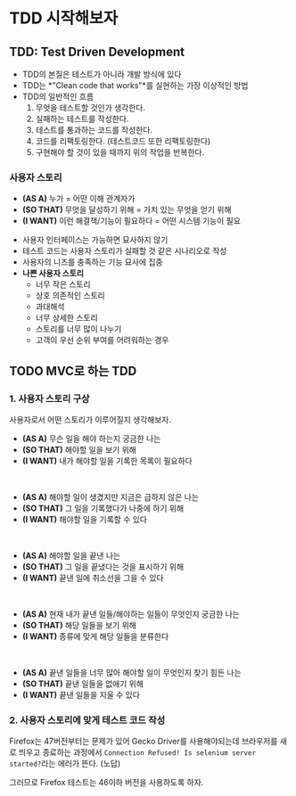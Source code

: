 # TDD 시작해보자

## TDD: Test Driven Development

* TDD의 본질은 테스트가 아니라 개발 방식에 있다
* TDD는 *"Clean code that works"*를 실현하는 가장 이상적인 방법
* TDD의 일반적인 흐름
	1. 무엇을 테스트할 것인가 생각한다.
	1. 실패하는 테스트를 작성한다.
	1. 테스트를 통과하는 코드를 작성한다.
	1. 코드를 리팩토링한다. (테스트코드 또한 리팩토링한다)
	1. 구현해야 할 것이 있을 때까지 위의 작업을 반복한다.


### 사용자 스토리

- **(AS A)** 누가 = 어떤 이해 관계자가
- **(SO THAT)** 무엇을 달성하기 위해 = 가치 있는 무엇을 얻기 위해
- **(I WANT)** 이런 해결책/기능이 필요하다 = 어떤 시스템 기능이 필요
* 사용자 인터페이스는 가능하면 묘사하지 않기
* 테스트 코드는 사용자 스토리가 실패할 것 같은 시나리오로 작성
* 사용자의 니즈를 충족하는 기능 묘사에 집중
* **나쁜 사용자 스토리**
	* 너무 작은 스토리
	* 상호 의존적인 스토리
	* 과대해석
	* 너무 상세한 스토리
	* 스토리를 너무 많이 나누기
	* 고객이 우선 순위 부여를 어려워하는 경우


## TODO MVC로 하는 TDD

### 1. 사용자 스토리 구상

사용자로서 어떤 스토리가 이루어질지 생각해보자.

* **(AS A)** 무슨 일을 해야 하는지 궁금한 나는
* **(SO THAT)** 해야할 일을 보기 위해
* **(I WANT)** 내가 해야할 일을 기록한 목록이 필요하다

<br />

* **(AS A)** 해야할 일이 생겼지만 지금은 급하지 않은 나는
* **(SO THAT)** 그 일을 기록했다가 나중에 하기 위해
* **(I WANT)** 해야할 일을 기록할 수 있다

<br />

* **(AS A)** 해야할 일을 끝낸 나는
* **(SO THAT)** 그 일을 끝냈다는 것을 표시하기 위해
* **(I WANT)** 끝낸 일에 취소선을 그을 수 있다

<br />

* **(AS A)** 현재 내가 끝낸 일들/해야하는 일들이 무엇인지 궁금한 나는
* **(SO THAT)** 해당 일들을 보기 위해
* **(I WANT)** 종류에 맞게 해당 일들을 분류한다

<br />

* **(AS A)** 끝낸 일들을 너무 많아 해야할 일이 무엇인지 찾기 힘든 나는
* **(SO THAT)** 끝낸 일들을 없애기 위해
* **(I WANT)** 끝낸 일들을 지울 수 있다



### 2. 사용자 스토리에 맞게 테스트 코드 작성

Firefox는 47버전부터는 문제가 있어 Gecko Driver를 사용해야되는데 브라우저를 새로 띄우고 종료하는 과정에서 ``Connection Refused! Is selenium server started?``라는 에러가 뜬다. (노답)

그러므로 Firefox 테스트는 46이하 버전을 사용하도록 하자.


